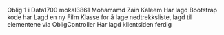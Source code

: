 Oblig 1 i Data1700
mokal3861
Mohamamd Zain Kaleem
Har lagd Bootstrap kode
har Lagd en ny Film Klasse for å lage nedtrekksliste, lagd til elementene via ObligController
Har lagd klientsiden ferdig

